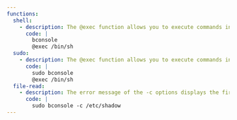 ```yaml
---
functions:
  shell:
    - description: The @exec function allows you to execute commands in the local tty
      code: | 
        bconsole
        @exec /bin/sh
  sudo:
    - description: The @exec function allows you to execute commands in the local tty
      code: | 
        sudo bconsole
        @exec /bin/sh    
  file-read:
    - description: The error message of the -c options displays the first line of a restricted file, when having sudo rights for the binary.
      code: | 
        sudo bconsole -c /etc/shadow
---
```


